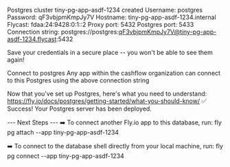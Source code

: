 Postgres cluster tiny-pg-app-asdf-1234 created
Username: postgres
Password: qF3vbjpmKmpJy7V
Hostname: tiny-pg-app-asdf-1234.internal
Flycast: fdaa:24:9428:0:1::2
Proxy port: 5432
Postgres port: 5433
Connection string: postgres://postgres:qF3vbjpmKmpJy7V@tiny-pg-app-asdf-1234.flycast:5432

Save your credentials in a secure place -- you won't be able to see them again!

Connect to postgres
Any app within the cashflow organization can connect to this Postgres using the above connection string

Now that you've set up Postgres, here's what you need to understand: https://fly.io/docs/postgres/getting-started/what-you-should-know/
✅ Success! Your Postgres server has been deployed.

--- Next Steps ---
➡️ To connect another Fly.io app to this database, run:
fly pg attach --app <your-app-name> tiny-pg-app-asdf-1234

➡️ To connect to the database shell directly from your local machine, run:
fly pg connect --app tiny-pg-app-asdf-1234
